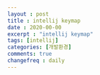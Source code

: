 ```yaml
---
layout : post
title : intellij keymap 
date : 2020-00-00
excerpt : "intellij keymap"
tags: [intellij]
categories: [개발환경]
comments: true
changefreq : daily
---
```



